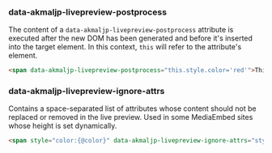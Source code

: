### data-akmaljp-livepreview-postprocess

The content of a `data-akmaljp-livepreview-postprocess` attribute is executed after the new DOM has been generated and before it's inserted into the target element. In this context, `this` will refer to the attribute's element.

```html
<span data-akmaljp-livepreview-postprocess="this.style.color='red'">This will be red.</span>
```

### data-akmaljp-livepreview-ignore-attrs

Contains a space-separated list of attributes whose content should not be replaced or removed in the live preview. Used in some MediaEmbed sites whose height is set dynamically.

```html
<span style="color:{@color}" data-akmaljp-livepreview-ignore-attrs="style">This color will not change.</span>
```